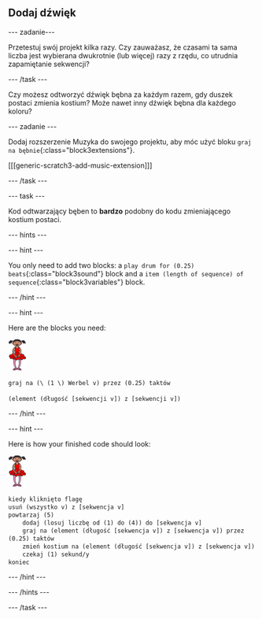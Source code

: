 ## Dodaj dźwięk

\--- zadanie\---

Przetestuj swój projekt kilka razy. Czy zauważasz, że czasami ta sama liczba jest wybierana dwukrotnie (lub więcej) razy z rzędu, co utrudnia zapamiętanie sekwencji?

\--- /task \---

Czy możesz odtworzyć dźwięk bębna za każdym razem, gdy duszek postaci zmienia kostium? Może nawet inny dźwięk bębna dla każdego koloru?

\--- zadanie \---

Dodaj rozszerzenie Muzyka do swojego projektu, aby móc użyć bloku `graj na bębnie`{:class="block3extensions"}.

[[[generic-scratch3-add-music-extension]]]

\--- /task \---

\--- task \---

Kod odtwarzający bęben to **bardzo** podobny do kodu zmieniającego kostium postaci.

\--- hints \---

\--- hint \---

You only need to add two blocks: a `play drum for (0.25) beats`{:class="block3sound"} block and a `item (length of sequence) of sequence`{:class="block3variables"} block.

\--- /hint \---

\--- hint \---

Here are the blocks you need:

![ballerina](images/ballerina.png)

```blocks3
graj na (\ (1 \) Werbel v) przez (0.25) taktów

(element (długość [sekwencji v]) z [sekwencji v])
```

\--- /hint \---

\--- hint \---

Here is how your finished code should look:

![ballerina](images/ballerina.png)

```blocks3
kiedy kliknięto flagę
usuń (wszystko v) z [sekwencja v]
powtarzaj (5)
    dodaj (losuj liczbę od (1) do (4)) do [sekwencja v]
    graj na (element (długość [sekwencja v]) z [sekwencja v]) przez (0.25) taktów
    zmień kostium na (element (długość [sekwencja v]) z [sekwencja v])
    czekaj (1) sekund/y
koniec
```

\--- /hint \---

\--- /hints \---

\--- /task \---